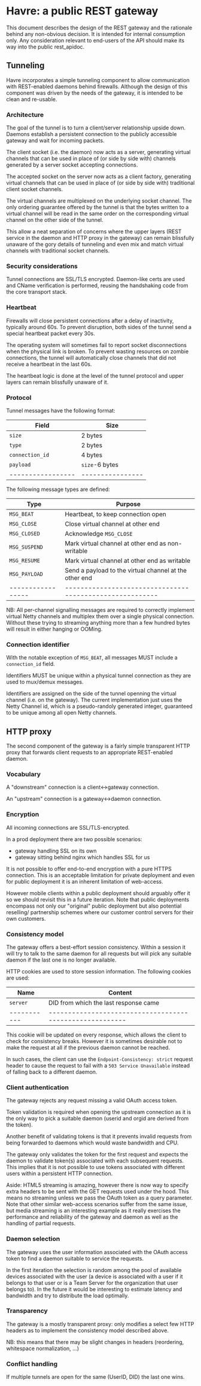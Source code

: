 Havre: a public REST gateway
============================

This document describes the design of the REST gateway and the rationale
behind any non-obvious decision. It is intended for internal consumption
only. Any consideration relevant to end-users of the API should make its
way into the public rest_apidoc.


## Tunneling

Havre incorporates a simple tunneling component to allow communication
with REST-enabled daemons behind firewalls. Although the design of this
component was driven by the needs of the gateway, it is intended to be
clean and re-usable.

### Architecture

The goal of the tunnel is to turn a client/server relationship upside down.
Daemons establish a persistent connection to the publicly accessible gateway
and wait for incoming packets.

The client socket (i.e. the daemon) now acts as a server, generating virtual
channels that can be used in place of (or side by side with) channels generated
by a server socket accepting connections.

The accepted socket on the server now acts as a client factory, generating
virtual channels that can be used in place of (or side by side with)
traditional client socket channels.

The virtual channels are multiplexed on the underlying socket channel.
The only ordering guarantee offered by the tunnel is that the bytes written
to a virtual channel will be read in the same order on the corresponding
virtual channel on the other side of the tunnel.

This allow a neat separation of concerns where the upper layers (REST
service in the daemon and HTTP proxy in the gateway) can remain blissfully
unaware of the gory details of tunneling and even mix and match virtual
channels with traditional socket channels.

### Security considerations

Tunnel connections are SSL/TLS encrypted. Daemon-like certs are used
and CName verification is performed, reusing the handshaking code
from the core transport stack.

### Heartbeat

Firewalls will close persistent connections after a delay of inactivity,
typically around 60s. To prevent disruption, both sides of the tunnel send
a special heartbeat packet every 30s.

The operating system will sometimes fail to report socket disconnections
when the physical link is broken. To prevent wasting resources on zombie
connections, the tunnel will automatically close channels that did not
receive a heartbeat in the last 60s.

The heartbeat logic is done at the level of the tunnel protocol and upper
layers can remain blissfully unaware of it.

### Protocol

Tunnel messages have the following format:

|       Field     |       Size     |
|-----------------|----------------|
| `size`          | 2 bytes        |
| `type`          | 2 bytes        |
| `connection_id` | 4 bytes        |
| `payload`       | `size`-6 bytes |
|-----------------|----------------|

The following message types are defined:

|        Type     |                        Purpose                         |
|-----------------|--------------------------------------------------------|
| `MSG_BEAT`      | Heartbeat, to keep connection open                     |
| `MSG_CLOSE`     | Close virtual channel at other end                     |
| `MSG_CLOSED`    | Acknowledge `MSG_CLOSE`                                |
| `MSG_SUSPEND`   | Mark virtual channel at other end as non-writable      |
| `MSG_RESUME`    | Mark virtual channel at other end as writable          |
| `MSG_PAYLOAD`   | Send a payload to the virtual channel at the other end |
|-----------------|--------------------------------------------------------|

NB: All per-channel signalling messages are required to correctly implement
virtual Netty channels and multiplex them over a single physical connection.
Without these trying to streaming anything more than a few hundred bytes will
result in either hanging or OOMing.

### Connection identifier

With the notable exception of `MSG_BEAT`, all messages MUST include a
`connection_id` field.

Identifiers MUST be unique within a physical tunnel connection as they are
used to mux/demux messages.

Identifiers are assigned on the side of the tunnel openning the virtual
channel (i.e. on the gateway). The current implementation just uses the
Netty Channel id, which is a pseudo-randoly generated integer, guaranteed
to be unique among all open Netty channels.

## HTTP proxy

The second component of the gateway is a fairly simple transparent HTTP proxy
that forwards client requests to an appropriate REST-enabled daemon.

### Vocabulary

A "downstream" connection is a client<->gateway connection.

An "upstream" connection is a gateway<->daemon connection.

### Encryption

All incoming connections are SSL/TLS-encrypted.

In a prod deployment there are two possible scenarios:

 - gateway handling SSL on its own
 - gateway sitting behind nginx which handles SSL for us

It is not possible to offer end-to-end encryption with a pure HTTPS connection.
This is an acceptable limitation for private deployment and even for public
deployment it is an inherent limitation of web-access.

However mobile clients within a public deployment should arguably offer it so
we should revisit this in a future iteration. Note that public deployments
encompass not only our "original" public deployment but also potential reselling/
partnership schemes where our customer control servers for their own customers.

### Consistency model

The gateway offers a best-effort session consistency. Within a session it will
try to talk to the same daemon for all requests but will pick any suitable
daemon if the last one is no longer available.

HTTP cookies are used to store session information. The following cookies are used:

|    Name   |                        Content                         |
|-----------|--------------------------------------------------------|
| `server`  | DID from which the last response came                  |
|-----------|--------------------------------------------------------|

This cookie will be updated on every response, which allows the client to check for
consistency breaks. However it is sometimes desirable not to make the request at all
if the previous daemon cannot be reached.

In such cases, the client can use the `Endpoint-Consistency: strict` request header
to cause the request to fail with a `503 Service Unavailable` instead of falling
back to a different daemon.

### Client authentication

The gateway rejects any request missing a valid OAuth access token.

Token validation is required when opening the upstream connection as it is the only
way to pick a suitable daemon (userid and orgid are derived from the token).

Another benefit of validating tokens is that it prevents invalid requests from being
forwarded to daemons which would waste bandwidth and CPU.

The gateway only validates the token for the first request and expects the daemon
to validate token(s) associated with each subsequent requests. This implies that it
is not possible to use tokens associated with different users within a persistent
HTTP connection.

Aside: HTML5 streaming is amazing, however there is now way to specify extra
headers to be sent with the GET requests used under the hood. This means no
streaming unless we pass the OAuth token as a query parameter. Note that other
similar web-access scenarios suffer from the same issue, but media streaming
is an interesting example as it really exercises the performance and reliability
of the gateway and daemon as well as the handling of partial requests.

### Daemon selection

The gateway uses the user information associated with the OAuth access token
to find a daemon suitable to service the requests.

In the first iteration the selection is random among the pool of available
devices associated with the user (a device is associated with a user if it
belongs to that user or is a Team Server for the organization that user
belongs to). In the future it would be interesting to estimate latency and
bandwidth and try to distribute the load optimally.

### Transparency

The gateway is a mostly transparent proxy: only modifies a select few HTTP
headers as to implement the consistency model described above.

NB: this means that there may be slight changes in headers (reordering,
whitespace normalization, ...)

### Conflict handling

If multiple tunnels are open for the same (UserID, DID) the last one wins.
